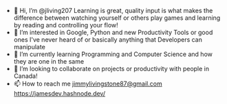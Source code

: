 - 👋 Hi, I’m @jliving207 Learning is great, quality input is what makes the difference between watching yourself or others play games and learning by reading and controlling your flow!
- 👀 I’m interested in Google, Python and new Productivity Tools or good ones I've never heard of or basically anything that Developers can manipulate
- 🌱 I’m currently learning Programming and Computer Science and how they are one in the same
- 💞️ I’m looking to collaborate on projects or productivity with people in Canada!
- 📫 How to reach me jimmylivingstone87@gmail.com https://jamesdev.hashnode.dev/

<!---
jliving207/jliving207 is a ✨ special ✨ repository because its `README.md` (this file) appears on your GitHub profile.
You can click the Preview link to take a look at your changes.

Started writing on hashnode, because the best way to learn is to show others the way you do it and learn to do it better
Found a place on Discord to call my own, currently a work in progress. Royal Canadian Mount Programming --help --rcmp
Hard word pays off but only because the work changes and you take on bigger projects so they never get easier at least that's the way I want to challenge myself in life. Prepare for the worst, or the best depending on who or how you perceive things.
Space is so interesting I want to visit it one day.
Never give up on something you want because you think it's out of reach.
Money isn't a real Data Type so I don't think it has any value, I tried asking my best friend to give me the value of "$" and I got a Critical Syntax Error, who would've knew.
--->

